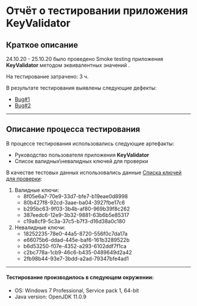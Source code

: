 # Отчёт о тестировании приложения KeyValidator

## Краткое описание

24.10.20 - 25.10.20 было проведено Smoke testing приложения **KeyValidator** методом эквивалентных значений .

На тестирование затрачено: 3 ч.

В результате тестирования выявлены следующие дефекты:
* [Bug#1](https://github.com/LexinFrom02/Ex1.1-T1/issues/1)
* [Bug#2](https://github.com/LexinFrom02/Ex1.1-T1/issues/3)

---
## Описание процесса тестирования

В процессе тестирования использовались следующие артефакты:
* Руководство пользователя приложения **KeyValidator**
* Список валидных\невалидных ключей для проверки

В качестве тестовых данных использовались данные [Списка ключей для проверки](https://github.com/netology-code/javaqa-homeworks/blob/master/intro/user-manual.md):

1. Валидные ключи:
    * 8f05e6a7-70e9-33d7-bfe7-b19eae0d8998
    * 80b427f8-92cd-3aae-ba04-3927fbe17c6
    * b295bc63-9f03-3b4b-af80-969b39f8c262
    * 387eedc6-12e9-3b32-9881-63b6b5e85317
    * c19a8cf9-5c3a-37c5-b7f3-d16d38a0c180
1. Невалидные ключи:
    * 18252235-78e0-44a5-8720-556f0c7da17a
    * e66075b6-ddad-445e-baf6-161b3289522b
    * b6d53250-f07e-4352-a293-6102ddf7f1ca
    * c2bc778a-1cb9-46c6-b435-0489649d2a42
    * 2fb98b44-93e7-3bdd-a2ad-79347bfe4ad1


---
#### Тестирование производилось в следующем окружении:
* OS: Windows 7 Professional, Service pack 1, 64-bit
* Java version: OpenJDK 11.0.9